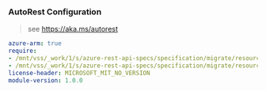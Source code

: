 ### AutoRest Configuration

> see https://aka.ms/autorest

``` yaml
azure-arm: true
require:
- /mnt/vss/_work/1/s/azure-rest-api-specs/specification/migrate/resource-manager/Microsoft.Migrate/MigrateProjects/readme.md
- /mnt/vss/_work/1/s/azure-rest-api-specs/specification/migrate/resource-manager/Microsoft.Migrate/MigrateProjects/readme.go.md
license-header: MICROSOFT_MIT_NO_VERSION
module-version: 1.0.0

```